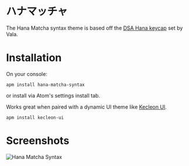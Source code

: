 # ハナマッチャ

The Hana Matcha syntax theme is based off the [DSA Hana keycap](https://geekhack.org/index.php?topic=74553.0) set by Vala.

# Installation

On your console:
```
apm install hana-matcha-syntax
```
or install via Atom's settings install tab.

Works great when paired with a dynamic UI theme like [Kecleon UI](https://github.com/arturoalviar/atom-kecleon-ui).

```
apm install kecleon-ui
```

# Screenshots

![Hana Matcha Syntax](https://i.imgur.com/r3Y3p9Y.png)
